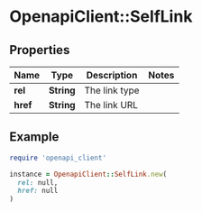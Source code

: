 # OpenapiClient::SelfLink

## Properties

| Name | Type | Description | Notes |
| ---- | ---- | ----------- | ----- |
| **rel** | **String** | The link type |  |
| **href** | **String** | The link URL |  |

## Example

```ruby
require 'openapi_client'

instance = OpenapiClient::SelfLink.new(
  rel: null,
  href: null
)
```

